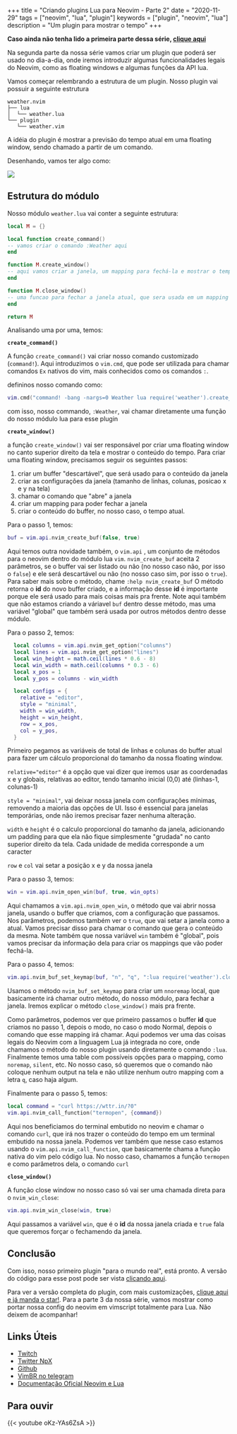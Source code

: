 +++
title = "Criando plugins Lua para Neovim - Parte 2"
date = "2020-11-29"
tags = ["neovim", "lua", "plugin"]
keywords = ["plugin", "neovim", "lua"]
description = "Um plugin para mostrar o tempo"
+++

**Caso ainda não tenha lido a primeira parte dessa série, [clique aqui](/posts/criando-plugins-para-neovim-parte-1/)**

Na segunda parte da nossa série vamos criar um plugin que poderá ser usado no dia-a-dia, onde iremos introduzir algumas funcionalidades
legais do Neovim, como as floating windows e algumas funções da API lua.

Vamos começar relembrando a estrutura de um plugin. Nosso plugin vai possuir a seguinte estrutura

```
weather.nvim
├── lua
│  └── weather.lua
└── plugin
   └── weather.vim
```

A idéia do plugin é mostrar a previsão do tempo atual em uma floating window, sendo chamado a partir de um comando.

Desenhando, vamos ter algo como:

![](/img/weather.png)

## Estrutura do módulo

Nosso módulo `weather.lua` vai conter a seguinte estrutura:

```lua
local M = {}

local function create_command()
-- vamos criar o comando :Weather aqui
end

function M.create_window()
-- aqui vamos criar a janela, um mapping para fechá-la e mostrar o tempo
end

function M.close_window()
-- uma funcao para fechar a janela atual, que sera usada em um mapping
end

return M
```

Analisando uma por uma, temos:

**`create_command()`**

A função `create_command()` vai criar nosso comando customizado (`command!`). Aqui introduzimos o `vim.cmd`,
que pode ser utilizada para chamar comandos `Ex` nativos do vim, mais conhecidos como os comandos `:`.

defininos nosso comando como:

```lua
vim.cmd("command! -bang -nargs=0 Weather lua require('weather').create_window()")
```

com isso, nosso commando, `:Weather`, vai chamar diretamente uma função do nosso módulo lua para esse plugin

**`create_window()`**

a função `create_window()` vai ser responsável por criar uma floating window no canto superior direito da tela e mostrar o conteúdo do tempo.
Para criar uma floating window, precisamos seguir os seguintes passos:

1. criar um buffer "descartável", que será usado para o conteúdo da janela
2. criar as configurações da janela (tamanho de linhas, colunas, posicao x e y na tela)
3. chamar o comando que "abre" a janela
4. criar um mapping para poder fechar a janela
5. criar o conteúdo do buffer, no nosso caso, o tempo atual.

Para o passo 1, temos:

```lua
buf = vim.api.nvim_create_buf(false, true)
```

Aqui temos outra novidade também, o `vim.api` , um conjunto de métodos para o neovim dentro do módulo lua `vim`.
`nvim_create_buf` aceita 2 parâmetros, se o buffer vai ser listado ou não (no nosso caso não, por isso o `false`) e ele será
descartável ou não (no nosso caso sim, por isso o `true`). Para saber mais sobre o método, chame `:help nvim_create_buf`
O método retorna o **id** do novo buffer criado, e a informação desse **id** é importante porque ele será usado para mais coisas
mais pra frente. Note aqui também que não estamos criando a váriavel `buf` dentro desse método, mas uma variável "global"
que também será usada por outros métodos dentro desse módulo.

Para o passo 2, temos:

```lua
  local columns = vim.api.nvim_get_option("columns")
  local lines = vim.api.nvim_get_option("lines")
  local win_height = math.ceil(lines * 0.6 - 8)
  local win_width = math.ceil(columns * 0.3 - 6)
  local x_pos = 1
  local y_pos = columns - win_width

  local configs = {
    relative = "editor",
    style = "minimal",
    width = win_width,
    height = win_height,
    row = x_pos,
    col = y_pos,
  }
```

Primeiro pegamos as variáveis de total de linhas e colunas do buffer atual para
fazer um cálculo proporcional do tamanho da nossa floating window.

`relative="editor"` é a opção que vai dizer que iremos usar as coordenadas x e y globais, relativas ao editor, tendo tamanho
inicial (0,0) até (linhas-1, colunas-1)

`style = "minimal"`, vai deixar nossa janela com configurações mínimas, removendo
a maioria das opções de UI. Isso é essencial para janelas temporárias, onde não iremos
precisar fazer nenhuma alteração.

`width` e `height` é o calculo proporcional do tamanho da janela, adicionando um padding para que ela não fique simplesmente
"grudada" no canto superior direito da tela. Cada unidade de medida corresponde a um
caracter

`row` e `col` vai setar a posição x e y da nossa janela

Para o passo 3, temos:

```lua
win = vim.api.nvim_open_win(buf, true, win_opts)
```

Aqui chamamos a `vim.api.nvim_open_win`, o método que vai abrir nossa janela, usando o buffer que criamos, com a configuração
que passamos. Nos parâmetros, podemos também ver o `true`, que vai setar a janela como a atual. Vamos precisar disso para
chamar o comando que gera o conteúdo da mesma. Note também que nossa variável `win` também é "global", pois vamos precisar
da informação dela para criar os mappings que vão poder fechá-la.

Para o passo 4, temos:

```lua
vim.api.nvim_buf_set_keymap(buf, "n", "q", ":lua require('weather').close_window()<cr>", {noremap = true, silent = true})
```

Usamos o método `nvim_buf_set_keymap` para criar um `nnoremap` local, que basicamente irá chamar outro método, do nosso módulo,
para fechar a janela. Iremos explicar o método `close_window()` mais pra frente.

Como parâmetros, podemos ver que primeiro passamos o buffer **id** que criamos no passo 1, depois o modo, no caso o modo Normal,
depois o comando que esse mapping irá chamar. Aqui podemos ver uma das coisas legais do Neovim com a linguagem Lua já integrada no core,
onde chamamos o método do nosso plugin usando diretamente o comando `:lua`. Finalmente temos uma table com possíveis opções para o mapping, como `noremap`, `silent`, etc. No nosso caso, só queremos que o comando não coloque nenhum output na tela e não utilize nenhum outro mapping com a letra `q`, caso haja algum.

Finalmente para o passo 5, temos:

```lua
local command = "curl https://wttr.in/?0"
vim.api.nvim_call_function("termopen", {command})
```

Aqui nos beneficiamos do terminal embutido no neovim e chamar o comando `curl`, que irá nos trazer o conteúdo do tempo em um terminal embutido na nossa janela. Podemos ver também que nesse caso estamos usando o `vim.api.nvim_call_function`, que basicamente chama a função nativa do vim pelo código lua. No nosso caso, chamamos a função `termopen` e como parâmetros dela, o comando `curl`

**`close_window()`**

A função close window no nosso caso só vai ser uma chamada direta para o `nvim_win_close`:

```lua
vim.api.nvim_win_close(win, true)
```

Aqui passamos a variável `win`, que é o **id** da nossa janela criada e `true` fala que queremos forçar o fechamendo da janela.

## Conclusão

Com isso, nosso primeiro plugin "para o mundo real", está pronto. A versão do código para esse post pode ser vista [clicando aqui](https://github.com/npxbr/criando-plugins-lua-neovim/tree/master/parte-2).

Para ver a versão completa do plugin, com mais customizações, [clique aqui e já manda o star!](https://github.com/npxbr/weather.nvim). Para a parte 3 da nossa série, vamos mostrar como portar nossa config do neovim em vimscript totalmente para Lua. Não deixem de acompanhar!

## Links Úteis

- [Twitch](https://twitch.tv/npxbr)
- [Twitter NpX](https://twitter.com/npxbr)
- [Github](https://github.com/npxbr)
- [VimBR no telegram](https://t.me/vimbr)
- [Documentação Oficial Neovim e Lua](https://neovim.io/doc/user/lua.html)

## Para ouvir

{{< youtube oKz-YAs6ZsA >}}
